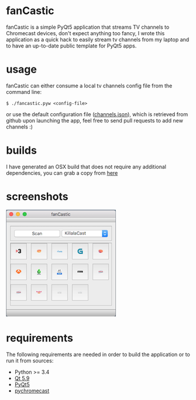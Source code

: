 # fanCastic

fanCastic is a simple PyQt5 application that streams TV channels to Chromecast devices, don't expect anything too fancy, I wrote this application as a quick hack to easily stream tv channels from my laptop and to have an up-to-date public template for PyQt5 apps.

# usage

fanCastic can either consume a local tv channels config file from the command line:

    $ ./fancastic.pyw <config-file>

or use the default configuration file ([channels.json](https://github.com/marioballano/fanCastic/blob/master/cfg/channels.json)), which is retrieved from github upon launching the app, feel free to send pull requests to add new channels :)

# builds 

I have generated an OSX build that does not require any additional dependencies, you can grab a copy from [here](https://github.com/marioballano/fanCastic/releases/tag/v0.1)

# screenshots

![fanCastic](/pics/fancastic.png "fanCastic")

# requirements

The following requirements are needed in order to build the application or to run it from sources:

* Python >= 3.4
* [Qt 5.9](https://www1.qt.io/download/)
* [PyQt5](https://pypi.python.org/pypi/PyQt5)
* [pychromecast](https://github.com/balloob/pychromecast)
